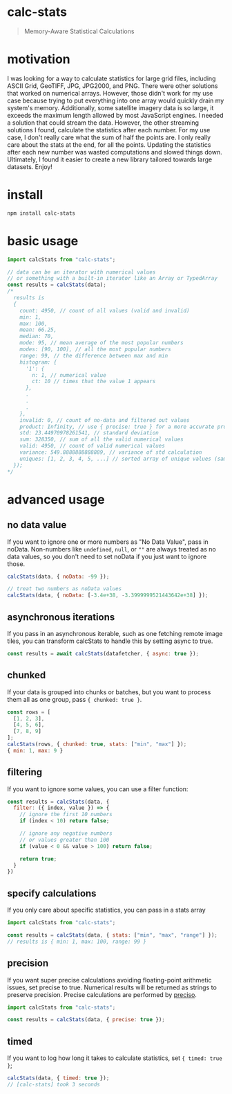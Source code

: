 # calc-stats
> Memory-Aware Statistical Calculations

# motivation
I was looking for a way to calculate statistics for large grid files, including ASCII Grid, GeoTIFF, JPG, JPG2000, and PNG.
There were other solutions that worked on numerical arrays.
However, those didn't work for my use case because trying to put everything into one array would quickly drain my system's memory.
Additionally, some satellite imagery data is so large, it exceeds the maximum length allowed by most JavaScript engines.
I needed a solution that could stream the data.
However, the other streaming solutions I found, calculate the statistics after each number.
For my use case, I don't really care what the sum of half the points are.
I only really care about the stats at the end, for all the points.
Updating the statistics after each new number was wasted computations and slowed things down.  Ultimately, I found it easier to create a new library tailored towards large datasets.
Enjoy!

# install
```bash
npm install calc-stats
```

# basic usage
```javascript
import calcStats from "calc-stats";

// data can be an iterator with numerical values
// or something with a built-in iterator like an Array or TypedArray
const results = calcStats(data);
/*
  results is
  {
    count: 4950, // count of all values (valid and invalid)
    min: 1,
    max: 100,
    mean: 66.25,
    median: 70,
    mode: 95, // mean average of the most popular numbers
    modes: [90, 100], // all the most popular numbers
    range: 99, // the difference between max and min
    histogram: {
      '1': {
        n: 1, // numerical value
        ct: 10 // times that the value 1 appears
      },
      .
      .
      .
    },
    invalid: 0, // count of no-data and filtered out values
    product: Infinity, // use { precise: true } for a more accurate product
    std: 23.44970978261541, // standard deviation
    sum: 328350, // sum of all the valid numerical values
    valid: 4950, // count of valid numerical values
    variance: 549.8888888888889, // variance of std calculation
    uniques: [1, 2, 3, 4, 5, ...] // sorted array of unique values (same as histogram keys)
  });
*/
```

# advanced usage
## no data value
If you want to ignore one or more numbers as "No Data Value", pass in noData.  Non-numbers like `undefined`, `null`, or `""` are always treated as no data values, so you don't need to set noData if you just want to ignore those.

```js
calcStats(data, { noData: -99 });

// treat two numbers as noData values
calcStats(data, { noData: [-3.4e+38, -3.3999999521443642e+38] });
```

## asynchronous iterations
If you pass in an asynchronous iterable, such as one fetching remote image tiles,
you can transform calcStats to handle this by setting async to true.
```js
const results = await calcStats(datafetcher, { async: true });
``` 

## chunked
If your data is grouped into chunks or batches, but you want to process
them all as one group, pass `{ chunked: true }`.
```js
const rows = [
  [1, 2, 3],
  [4, 5, 6],
  [7, 8, 9]
];
calcStats(rows, { chunked: true, stats: ["min", "max"] });
{ min: 1, max: 9 }
```

## filtering
If you want to ignore some values, you can use a filter function:
```js
const results = calcStats(data, {
  filter: ({ index, value }) => {
    // ignore the first 10 numbers
    if (index < 10) return false;

    // ignore any negative numbers
    // or values greater than 100
    if (value < 0 && value > 100) return false;

    return true;
  }
})
```

## specify calculations
If you only care about specific statistics, you can pass in a stats array
```js
import calcStats from "calc-stats";

const results = calcStats(data, { stats: ["min", "max", "range"] });
// results is { min: 1, max: 100, range: 99 }
```

## precision
If you want super precise calculations avoiding floating-point arithmetic issues,
set precise to true.  Numerical results will be returned as strings to preserve precision.
Precise calculations are performed by [preciso](https://github.com/danieljdufour/preciso).
```js
import calcStats from "calc-stats";

const results = calcStats(data, { precise: true });
```

## timed
If you want to log how long it takes to calculate statistics,
set `{ timed: true }`;
```js
calcStats(data, { timed: true });
// [calc-stats] took 3 seconds
```